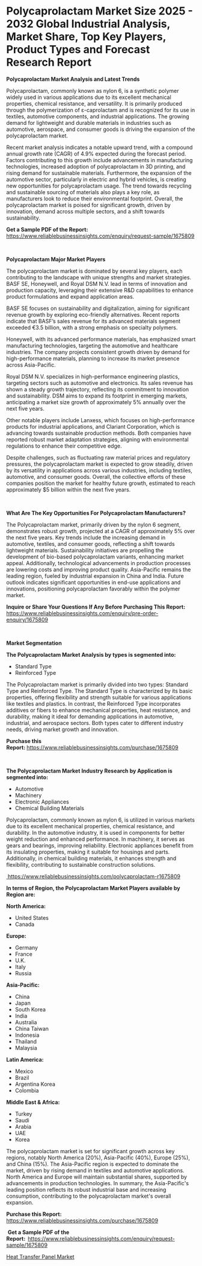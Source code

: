 <p><h1>Polycaprolactam Market Size 2025 - 2032 Global Industrial Analysis, Market Share, Top Key Players, Product Types and Forecast Research Report</h1></p><p><strong>Polycaprolactam Market Analysis and Latest Trends</strong></p>
<p><p>Polycaprolactam, commonly known as nylon 6, is a synthetic polymer widely used in various applications due to its excellent mechanical properties, chemical resistance, and versatility. It is primarily produced through the polymerization of ε-caprolactam and is recognized for its use in textiles, automotive components, and industrial applications. The growing demand for lightweight and durable materials in industries such as automotive, aerospace, and consumer goods is driving the expansion of the polycaprolactam market.</p><p>Recent market analysis indicates a notable upward trend, with a compound annual growth rate (CAGR) of 4.9% expected during the forecast period. Factors contributing to this growth include advancements in manufacturing technologies, increased adoption of polycaprolactam in 3D printing, and rising demand for sustainable materials. Furthermore, the expansion of the automotive sector, particularly in electric and hybrid vehicles, is creating new opportunities for polycaprolactam usage. The trend towards recycling and sustainable sourcing of materials also plays a key role, as manufacturers look to reduce their environmental footprint. Overall, the polycaprolactam market is poised for significant growth, driven by innovation, demand across multiple sectors, and a shift towards sustainability.</p></p>
<p><strong>Get a Sample PDF of the Report:&nbsp;</strong> <a href="https://www.reliablebusinessinsights.com/enquiry/request-sample/1675809?utm_campaign=3430&utm_medium=2&utm_source=Github&utm_content=ia&utm_term=01042025&utm_id=polycaprolactam">https://www.reliablebusinessinsights.com/enquiry/request-sample/1675809</a></p>
<p>&nbsp;</p>
<p><strong>Polycaprolactam Major Market Players</strong></p>
<p><p>The polycaprolactam market is dominated by several key players, each contributing to the landscape with unique strengths and market strategies. BASF SE, Honeywell, and Royal DSM N.V. lead in terms of innovation and production capacity, leveraging their extensive R&D capabilities to enhance product formulations and expand application areas.</p><p>BASF SE focuses on sustainability and digitalization, aiming for significant revenue growth by exploring eco-friendly alternatives. Recent reports indicate that BASF’s sales revenue for its advanced materials segment exceeded €3.5 billion, with a strong emphasis on specialty polymers.</p><p>Honeywell, with its advanced performance materials, has emphasized smart manufacturing technologies, targeting the automotive and healthcare industries. The company projects consistent growth driven by demand for high-performance materials, planning to increase its market presence across Asia-Pacific.</p><p>Royal DSM N.V. specializes in high-performance engineering plastics, targeting sectors such as automotive and electronics. Its sales revenue has shown a steady growth trajectory, reflecting its commitment to innovation and sustainability. DSM aims to expand its footprint in emerging markets, anticipating a market size growth of approximately 5% annually over the next five years.</p><p>Other notable players include Lanxess, which focuses on high-performance products for industrial applications, and Clariant Corporation, which is advancing towards sustainable production methods. Both companies have reported robust market adaptation strategies, aligning with environmental regulations to enhance their competitive edge.</p><p>Despite challenges, such as fluctuating raw material prices and regulatory pressures, the polycaprolactam market is expected to grow steadily, driven by its versatility in applications across various industries, including textiles, automotive, and consumer goods. Overall, the collective efforts of these companies position the market for healthy future growth, estimated to reach approximately $5 billion within the next five years.</p></p>
<p>&nbsp;</p>
<p><strong>What Are The Key Opportunities For Polycaprolactam Manufacturers?</strong></p>
<p><p>The Polycaprolactam market, primarily driven by the nylon 6 segment, demonstrates robust growth, projected at a CAGR of approximately 5% over the next five years. Key trends include the increasing demand in automotive, textiles, and consumer goods, reflecting a shift towards lightweight materials. Sustainability initiatives are propelling the development of bio-based polycaprolactam variants, enhancing market appeal. Additionally, technological advancements in production processes are lowering costs and improving product quality. Asia-Pacific remains the leading region, fueled by industrial expansion in China and India. Future outlook indicates significant opportunities in end-use applications and innovations, positioning polycaprolactam favorably within the polymer market.</p></p>
<p><strong>Inquire or Share Your Questions If Any Before Purchasing This Report:</strong> <a href="https://www.reliablebusinessinsights.com/enquiry/pre-order-enquiry/1675809?utm_campaign=3430&utm_medium=2&utm_source=Github&utm_content=ia&utm_term=01042025&utm_id=polycaprolactam">https://www.reliablebusinessinsights.com/enquiry/pre-order-enquiry/1675809</a></p>
<p>&nbsp;</p>
<p><strong>Market Segmentation</strong></p>
<p><strong>The Polycaprolactam Market Analysis by types is segmented into:</strong></p>
<p><ul><li>Standard Type</li><li>Reinforced Type</li></ul></p>
<p><p>The Polycaprolactam market is primarily divided into two types: Standard Type and Reinforced Type. The Standard Type is characterized by its basic properties, offering flexibility and strength suitable for various applications like textiles and plastics. In contrast, the Reinforced Type incorporates additives or fibers to enhance mechanical properties, heat resistance, and durability, making it ideal for demanding applications in automotive, industrial, and aerospace sectors. Both types cater to different industry needs, driving market growth and innovation.</p></p>
<p><strong>Purchase this Report:&nbsp;</strong><a href="https://www.reliablebusinessinsights.com/purchase/1675809?utm_campaign=3430&utm_medium=2&utm_source=Github&utm_content=ia&utm_term=01042025&utm_id=polycaprolactam">https://www.reliablebusinessinsights.com/purchase/1675809</a></p>
<p>&nbsp;</p>
<p><strong>The Polycaprolactam Market Industry Research by Application is segmented into:</strong></p>
<p><ul><li>Automotive</li><li>Machinery</li><li>Electronic Appliances</li><li>Chemical Building Materials</li></ul></p>
<p><p>Polycaprolactam, commonly known as nylon 6, is utilized in various markets due to its excellent mechanical properties, chemical resistance, and durability. In the automotive industry, it is used in components for better weight reduction and enhanced performance. In machinery, it serves as gears and bearings, improving reliability. Electronic appliances benefit from its insulating properties, making it suitable for housings and parts. Additionally, in chemical building materials, it enhances strength and flexibility, contributing to sustainable construction solutions.</p></p>
<p><a href="https://www.reliablebusinessinsights.com/polycaprolactam-r1675809?utm_campaign=3430&utm_medium=2&utm_source=Github&utm_content=ia&utm_term=01042025&utm_id=polycaprolactam">&nbsp;https://www.reliablebusinessinsights.com/polycaprolactam-r1675809</a></p>
<p><strong>In terms of Region, the Polycaprolactam Market Players available by Region are:</strong></p>
<p>
    <p> <strong> North America: </strong>
        <ul>
            <li>United States</li>
            <li>Canada</li>
        </ul>
        </p> 
    <p> <strong> Europe: </strong>
        <ul>
            <li>Germany</li>
            <li>France</li>
            <li>U.K.</li>
            <li>Italy</li>
            <li>Russia</li>
        </ul>
        </p> 
    <p> <strong> Asia-Pacific: </strong>
        <ul>
            <li>China</li>
            <li>Japan</li>
            <li>South Korea</li>
            <li>India</li>
            <li>Australia</li>
            <li>China Taiwan</li>
            <li>Indonesia</li>
            <li>Thailand</li>
            <li>Malaysia</li>
        </ul>
        </p> 
    <p> <strong> Latin America: </strong>
        <ul>
            <li>Mexico</li>
            <li>Brazil</li>
            <li>Argentina Korea</li>
            <li>Colombia</li>
        </ul>
        </p> 
    <p> <strong> Middle East & Africa: </strong>
        <ul>
            <li>Turkey</li>
            <li>Saudi</li>
            <li>Arabia</li>
            <li>UAE</li>
            <li>Korea</li>
        </ul>
    </p>
    </p>
<p><p>The polycaprolactam market is set for significant growth across key regions, notably North America (20%), Asia-Pacific (40%), Europe (25%), and China (15%). The Asia-Pacific region is expected to dominate the market, driven by rising demand in textiles and automotive applications. North America and Europe will maintain substantial shares, supported by advancements in production technologies. In summary, the Asia-Pacific's leading position reflects its robust industrial base and increasing consumption, contributing to the polycaprolactam market's overall expansion.</p></p>
<p><strong>Purchase this Report: </strong><a href="https://www.reliablebusinessinsights.com/purchase/1675809?utm_campaign=3430&utm_medium=2&utm_source=Github&utm_content=ia&utm_term=01042025&utm_id=polycaprolactam">https://www.reliablebusinessinsights.com/purchase/1675809</a></p>
<p>&nbsp;<strong>Get a Sample PDF of the Report:&nbsp;&nbsp;</strong><a href="https://www.reliablebusinessinsights.com/enquiry/request-sample/1675809?utm_campaign=3430&utm_medium=2&utm_source=Github&utm_content=ia&utm_term=01042025&utm_id=polycaprolactam">https://www.reliablebusinessinsights.com/enquiry/request-sample/1675809</a></p>
<p><strong></strong></p>
<p><p><a href="https://github.com/gunbybeahmg1/Market-Research-Report-List-1/blob/main/heat-transfer-panel-market.md?utm_campaign=3430&utm_medium=2&utm_source=Github&utm_content=ia&utm_term=01042025&utm_id=polycaprolactam">Heat Transfer Panel Market</a></p></p>